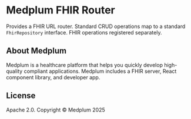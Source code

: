 # Medplum FHIR Router

Provides a FHIR URL router. Standard CRUD operations map to a standard `FhirRepository` interface. FHIR operations registered separately.

## About Medplum

Medplum is a healthcare platform that helps you quickly develop high-quality compliant applications. Medplum includes a FHIR server, React component library, and developer app.

## License

Apache 2.0. Copyright &copy; Medplum 2025
